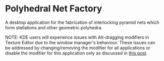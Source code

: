 # Polyhedral Net Factory 

A desktop application for the fabrication of interlocking pyramid nets which form stellations and other geometric polyhedra.

NOTE: KDE users will experience issues with Alt-dragging modifiers in Texture Editor due to the window manager's behaviour.  These issues can be addressed by changing/removing the modifier for all applications or disable the modifier for this application only as discussed in [this post](https://superuser.com/questions/584730/how-can-i-disable-alt-mouse-default-behavior-in-kde).

